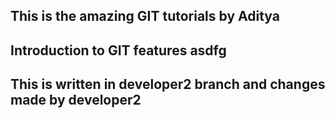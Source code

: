 ## This is the amazing GIT tutorials by Aditya
## Introduction to GIT features asdfg
## This is written in developer2 branch and changes made by developer2